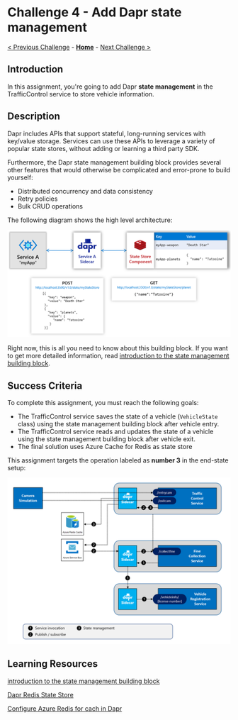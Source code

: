 # Challenge 4 - Add Dapr state management

[< Previous Challenge](./Challenge03.md) - **[Home](../README.md)** - [Next Challenge >](./Challenge05.md)

## Introduction

In this assignment, you're going to add Dapr **state management** in the TrafficControl service to store vehicle information.

## Description

Dapr includes APIs that support stateful, long-running services with key/value storage. Services can use these APIs to leverage a variety of popular state stores, without adding or learning a third party SDK.

Furthermore, the Dapr state management building block provides several other features that would otherwise be complicated and error-prone to build yourself:

- Distributed concurrency and data consistency
- Retry policies
- Bulk CRUD operations

The following diagram shows the high level architecture:

![](../.img/Challenge-04/state_management.png)

Right now, this is all you need to know about this building block. If you want to get more detailed information, read [introduction to the state management building block](https://docs.dapr.io/developing-applications/building-blocks/state-management/).


## Success Criteria

To complete this assignment, you must reach the following goals:

- The TrafficControl service saves the state of a vehicle (`VehicleState` class) using the state management building block after vehicle entry.
- The TrafficControl service reads and updates the state of a vehicle using the state management building block after vehicle exit.
- The final solution uses Azure Cache for Redis as state store

This assignment targets the operation labeled as **number 3** in the end-state setup:

![](../.img/Challenge-04/dapr-setup-assignment4.png)

## Learning Resources

[introduction to the state management building block](https://docs.dapr.io/developing-applications/building-blocks/state-management/)

[Dapr Redis State Store](https://docs.dapr.io/reference/components-reference/supported-state-stores/setup-redis/)

[Configure Azure Redis for cach in Dapr](https://docs.dapr.io/getting-started/configure-state-pubsub/#tabs-3-azure)